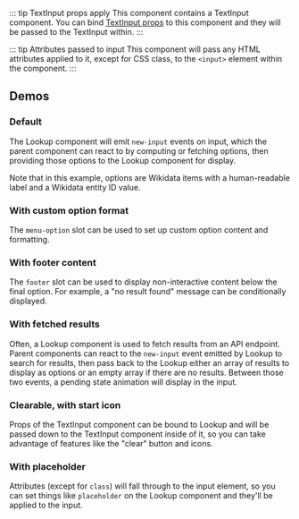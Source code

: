 <script setup>
import LookupDefault from '@/../component-demos/lookup/examples/LookupDefault.vue';
import LookupWithCustomOption from '@/../component-demos/lookup/examples/LookupWithCustomOption.vue';
import LookupNoResults from '@/../component-demos/lookup/examples/LookupNoResults.vue';
import LookupWithFetch from '@/../component-demos/lookup/examples/LookupWithFetch.vue';
import LookupClearableStartIcon from '@/../component-demos/lookup/examples/LookupClearableStartIcon.vue';
import LookupWithPlaceholder from '@/../component-demos/lookup/examples/LookupWithPlaceholder.vue';
</script>

::: tip TextInput props apply
This component contains a TextInput component. You can bind [TextInput props](./text-input.html#usage)
to this component and they will be passed to the TextInput within.
:::

::: tip Attributes passed to input
This component will pass any HTML attributes applied to it, except for CSS class, to the `<input>`
element within the component.
:::

## Demos

### Default

The Lookup component will emit `new-input` events on input, which the parent component can
react to by computing or fetching options, then providing those options to the Lookup component for
display.

Note that in this example, options are Wikidata items with a human-readable label and a Wikidata
entity ID value.

<cdx-demo-wrapper>
<template v-slot:demo>
<lookup-default />
</template>
<template v-slot:code>

<<< @/../component-demos/lookup/examples/LookupDefault.vue

</template>
</cdx-demo-wrapper>

### With custom option format

The `menu-option` slot can be used to set up custom option content and formatting.

<cdx-demo-wrapper>
<template v-slot:demo>
<lookup-with-custom-option />
</template>
<template v-slot:code>

<<< @/../component-demos/lookup/examples/LookupWithCustomOption.vue

</template>
</cdx-demo-wrapper>

### With footer content

The `footer` slot can be used to display non-interactive content below the final option. For
example, a "no result found" message can be conditionally displayed.

<cdx-demo-wrapper>
<template v-slot:demo>
<lookup-no-results />
</template>
<template v-slot:code>

<<< @/../component-demos/lookup/examples/LookupNoResults.vue

</template>
</cdx-demo-wrapper>

### With fetched results

Often, a Lookup component is used to fetch results from an API endpoint. Parent components can react
to the `new-input` event emitted by Lookup to search for results, then pass back to the
Lookup either an array of results to display as options or an empty array if there are no results.
Between those two events, a pending state animation will display in the input.

<cdx-demo-wrapper>
<template v-slot:demo>
<lookup-with-fetch />
</template>
<template v-slot:code>

<<< @/../component-demos/lookup/examples/LookupWithFetch.vue

</template>
</cdx-demo-wrapper>

### Clearable, with start icon

Props of the TextInput component can be bound to Lookup and will be passed down to the TextInput
component inside of it, so you can take advantage of features like the "clear" button and icons.

<cdx-demo-wrapper>
<template v-slot:demo>
<lookup-clearable-start-icon />
</template>
<template v-slot:code>

<<< @/../component-demos/lookup/examples/LookupClearableStartIcon.vue

</template>
</cdx-demo-wrapper>

### With placeholder

Attributes (except for `class`) will fall through to the input element, so you can set things like
`placeholder` on the Lookup component and they'll be applied to the input.

<cdx-demo-wrapper>
<template v-slot:demo>
<lookup-with-placeholder />
</template>
<template v-slot:code>

<<< @/../component-demos/lookup/examples/LookupWithPlaceholder.vue

</template>
</cdx-demo-wrapper>
